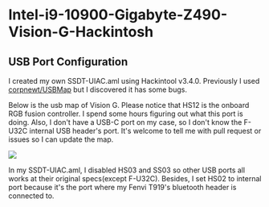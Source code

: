 # Intel-i9-10900-Gigabyte-Z490-Vision-G-Hackintosh  

## USB Port Configuration  

I created my own SSDT-UIAC.aml using Hackintool v3.4.0. Previously I used [corpnewt/USBMap](https://github.com/corpnewt/USBMap) but I discovered it has some bugs.  

Below is the usb map of Vision G. Please notice that HS12 is the onboard RGB fusion controller. I spend some hours figuring out what this port is doing. Also, I don't have a USB-C port on my case, so I don't know the F-U32C internal USB header's port. It's welcome to tell me with pull request or issues so I can update the map.  

![](USB-Map/USB-Map.png)

In my SSDT-UIAC.aml, I disabled HS03 and SS03 so other USB ports all works at their original specs(except F-U32C). Besides, I set HS02 to internal port because it's the port where my Fenvi T919's bluetooth header is connected to.